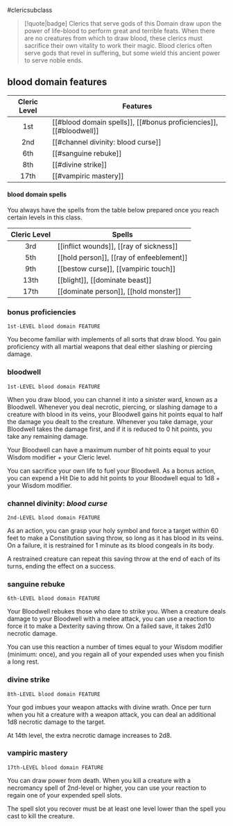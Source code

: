 #clericsubclass

> [!quote|badge] 
> Clerics that serve gods of this Domain draw upon the power of life-blood to perform great and terrible feats. When there are no creatures from which to draw blood, these clerics must sacrifice their own vitality to work their magic. Blood clerics often serve gods that revel in suffering, but some wield this ancient power to serve noble ends.
## blood domain features
| **Cleric Level** | **Features**                                                       |
| :--------------: | ------------------------------------------------------------------ |
|       1st        | [[#blood domain spells]], [[#bonus proficiencies]], [[#bloodwell]] |
|       2nd        | [[#channel divinity: blood curse]]                                 |
|       6th        | [[#sanguine rebuke]]                                               |
|       8th        | [[#divine strike]]                                                 |
|       17th       | [[#vampiric mastery]]                                              |
#### blood domain spells
You always have the spells from the table below prepared once you reach certain levels in this class.

| **Cleric Level** | **Spells**                               |
| :--------------: | ---------------------------------------- |
|       3rd        | [[inflict wounds]], [[ray of sickness]]  |
|       5th        | [[hold person]], [[ray of enfeeblement]] |
|       9th        | [[bestow curse]], [[vampiric touch]]     |
|       13th       | [[blight]], [[dominate beast]]           |
|       17th       | [[dominate person]], [[hold monster]]    |
### bonus proficiencies
`1st-LEVEL blood domain FEATURE`

You become familiar with implements of all sorts that draw blood. You gain proficiency with all martial weapons that deal either slashing or piercing damage.
### bloodwell
`1st-LEVEL blood domain FEATURE`

When you draw blood, you can channel it into a sinister ward, known as a Bloodwell. Whenever you deal necrotic, piercing, or slashing damage to a creature with blood in its veins, your Bloodwell gains hit points equal to half the damage you dealt to the creature. Whenever you take damage, your Bloodwell takes the damage first, and if it is reduced to 0 hit points, you take any remaining damage.

Your Bloodwell can have a maximum number of hit points equal to your Wisdom modifier + your Cleric level.

You can sacrifice your own life to fuel your Bloodwell. As a bonus action, you can expend a Hit Die to add hit points to your Bloodwell equal to 1d8 + your Wisdom modifier.
### channel divinity: *blood curse*
`2nd-LEVEL blood domain FEATURE`

As an action, you can grasp your holy symbol and force a target within 60 feet to make a Constitution saving throw, so long as it has blood in its veins. On a failure, it is restrained for 1 minute as its blood congeals in its body.

A restrained creature can repeat this saving throw at the end of each of its turns, ending the effect on a success.
### sanguine rebuke
`6th-LEVEL blood domain FEATURE`

Your Bloodwell rebukes those who dare to strike you. When a creature deals damage to your Bloodwell with a melee attack, you can use a reaction to force it to make a Dexterity saving throw. On a failed save, it takes 2d10 necrotic damage.

You can use this reaction a number of times equal to your Wisdom modifier (minimum: once), and you regain all of your expended uses when you finish a long rest.
### divine strike
`8th-LEVEL blood domain FEATURE`

Your god imbues your weapon attacks with divine wrath. Once per turn when you hit a creature with a weapon attack, you can deal an additional 1d8 necrotic damage to the target.

At 14th level, the extra necrotic damage increases to 2d8.
### vampiric mastery
`17th-LEVEL blood domain FEATURE`

You can draw power from death. When you kill a creature with a necromancy spell of 2nd-level or higher, you can use your reaction to regain one of your expended spell slots.

The spell slot you recover must be at least one level lower than the spell you cast to kill the creature.
